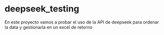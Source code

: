 # deepseek_testing
En este proyecto vamos a probar el uso de la API de deepseek para ordenar la data y gestionarla en un excel de retorno
